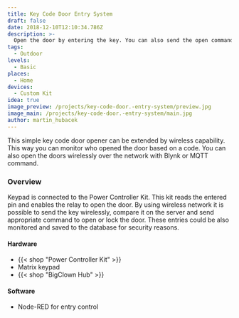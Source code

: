 ```yaml
---
title: Key Code Door Entry System
draft: false
date: 2018-12-10T12:10:34.786Z
description: >-
  Open the door by entering the key. You can also send the open command wirelessly over the network or with MQTT command.
tags:
  - Outdoor
levels:
  - Basic
places:
  - Home
devices:
  - Custom Kit
idea: true
image_preview: /projects/key-code-door.-entry-system/preview.jpg
image_main: /projects/key-code-door.-entry-system/main.jpg
author: martin_hubacek
---
```


This simple key code door opener can be extended by wireless capability. This way you can monitor who opened the door based on a code. You can also open the doors wirelessly over the network with Blynk or MQTT command.

### Overview

Keypad is connected to the Power Controller Kit. This kit reads the entered pin and enables the relay to open the door. By using wireless network it is possible to send the key wirelessly, compare it on the server and send appropriate command to open or lock the door. These entries could be also monitored and saved to the database for security reasons.

#### Hardware

* {{< shop "Power Controller Kit" >}}
* Matrix keypad
* {{< shop "BigClown Hub" >}}

#### Software

* Node-RED for entry control
